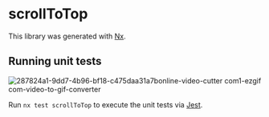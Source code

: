 # scrollToTop

This library was generated with [Nx](https://nx.dev).

## Running unit tests
![287824a1-9dd7-4b96-bf18-c475daa31a7bonline-video-cutter com1-ezgif com-video-to-gif-converter](https://github.com/mrbadri/pixel-design/assets/85818966/396933f0-946a-4e31-9119-99fa5a77e8cc)


Run `nx test scrollToTop` to execute the unit tests via [Jest](https://jestjs.io).
